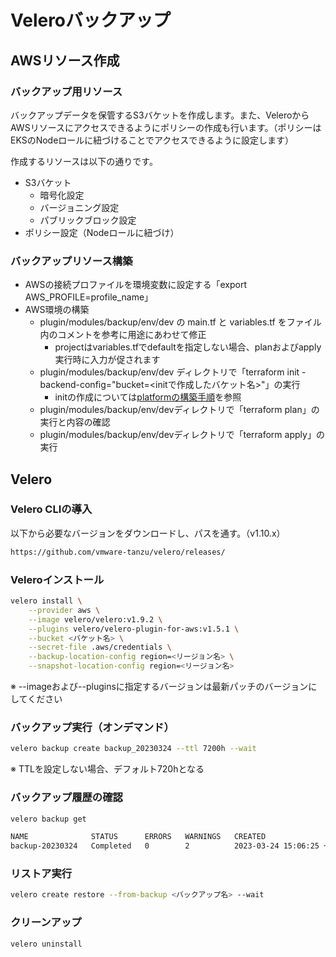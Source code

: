 # Veleroバックアップ

## AWSリソース作成

### バックアップ用リソース

バックアップデータを保管するS3バケットを作成します。また、VeleroからAWSリソースにアクセスできるようにポリシーの作成も行います。（ポリシーはEKSのNodeロールに紐づけることでアクセスできるように設定します）

作成するリソースは以下の通りです。

- S3バケット
  - 暗号化設定
  - バージョニング設定
  - パブリックブロック設定
- ポリシー設定（Nodeロールに紐づけ）

### バックアップリソース構築

- AWSの接続プロファイルを環境変数に設定する「export AWS_PROFILE=profile_name」
- AWS環境の構築
  - plugin/modules/backup/env/dev の main.tf と variables.tf をファイル内のコメントを参考に用途にあわせて修正
    - projectはvariables.tfでdefaultを指定しない場合、planおよびapply実行時に入力が促されます
  - plugin/modules/backup/env/dev ディレクトリで「terraform init -backend-config="bucket=<initで作成したバケット名>"」の実行
    - initの作成については[platformの構築手順](../../../platform/README.md)を参照
  - plugin/modules/backup/env/devディレクトリで「terraform plan」の実行と内容の確認
  - plugin/modules/backup/env/devディレクトリで「terraform apply」の実行

## Velero

### Velero CLIの導入

以下から必要なバージョンをダウンロードし、パスを通す。（v1.10.x）

```bash
https://github.com/vmware-tanzu/velero/releases/
```

### Veleroインストール

```bash
velero install \
    --provider aws \
    --image velero/velero:v1.9.2 \
    --plugins velero/velero-plugin-for-aws:v1.5.1 \
    --bucket <バケット名> \
    --secret-file .aws/credentials \
    --backup-location-config region=<リージョン名> \
    --snapshot-location-config region=<リージョン名>
```

※ --imageおよび--pluginsに指定するバージョンは最新パッチのバージョンにしてください

### バックアップ実行（オンデマンド）

```bash
velero backup create backup_20230324 --ttl 7200h --wait
```

※ TTLを設定しない場合、デフォルト720hとなる

### バックアップ履歴の確認

```bash
velero backup get

NAME              STATUS      ERRORS   WARNINGS   CREATED                         EXPIRES   STORAGE LOCATION   SELECTOR
backup-20230324   Completed   0        2          2023-03-24 15:06:25 +0900 JST   299d      default            <none>
```

### リストア実行

```bash
velero create restore --from-backup <バックアップ名> --wait
```

### クリーンアップ

```bash
velero uninstall
```
